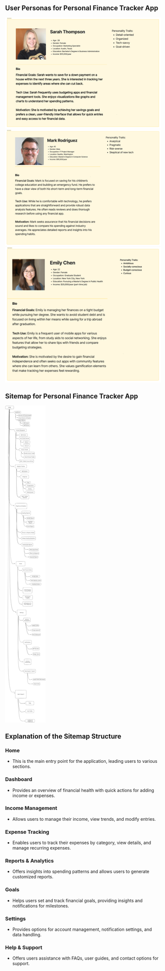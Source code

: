 ## User Personas for Personal Finance Tracker App

![Sarah Thompson](https://github.com/emil-vincic/HCI-2024-25/blob/2963ca9db6599ae4842280a2ff25e04b1788c892/User%20personas%20and%20information%20architecture/Basic%20information.png)
![Mark Rodriguez](https://github.com/emil-vincic/HCI-2024-25/blob/2963ca9db6599ae4842280a2ff25e04b1788c892/User%20personas%20and%20information%20architecture/MarkRodriguez.png)
![Emily Chen](https://github.com/emil-vincic/HCI-2024-25/blob/9988b2d33e01988b0ab1b97068acdc23ced452e3/User%20personas%20and%20information%20architecture/EmilyChen.png)

## Sitemap for Personal Finance Tracker App

![Sitemap](https://github.com/emil-vincic/HCI-2024-25/blob/95500518a7f0a551b157e8a224de666d04d21df3/User%20personas%20and%20information%20architecture/Sitemap_update.png)

## Explanation of the Sitemap Structure

### Home
- This is the main entry point for the application, leading users to various sections.
### Dashboard 
- Provides an overview of financial health with quick actions for adding income or expenses.
### Income Management
- Allows users to manage their income, view trends, and modify entries.
### Expense Tracking
- Enables users to track their expenses by category, view details, and manage recurring expenses.
### Reports & Analytics
- Offers insights into spending patterns and allows users to generate customized reports.
### Goals
- Helps users set and track financial goals, providing insights and notifications for milestones.
### Settings
- Provides options for account management, notification settings, and data handling.
### Help & Support
- Offers users assistance with FAQs, user guides, and contact options for support.
